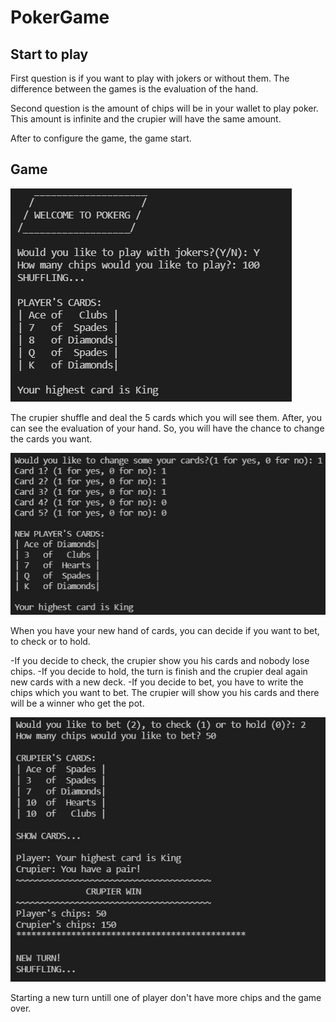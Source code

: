 # PokerGame

## Start to play

First question is if you want to play with jokers or without them. The difference between the games is the evaluation of the hand. 

Second question is the amount of chips will be in your wallet to play poker. This amount is infinite and the crupier will have the same amount. 

After to configure the game, the game start. 

## Game

![ ](https://github.com/reinosobs/Poker_Test/blob/main/PokerGame/asserts/Image1.JPG)

The crupier shuffle and deal the 5 cards which you will see them. After, you can see the evaluation of your hand. So, you will have the chance to change the cards you want. 

![ ](https://github.com/reinosobs/Poker_Test/blob/main/PokerGame/asserts/Image2.JPG)

When you have your new hand of cards, you can decide if you want to bet, to check or to hold. 

 -If you decide to check, the crupier show you his cards and nobody lose chips. 
 -If you decide to hold, the turn is finish and the crupier deal again new cards with a new deck.
 -If you decide to bet, you have to write the chips which you want to bet. The crupier will show you his cards and there will be a winner who get the pot. 

![ ](https://github.com/reinosobs/Poker_Test/blob/main/PokerGame/asserts/Image3.JPG)

Starting a new turn untill one of player don't have more chips and the game over.
